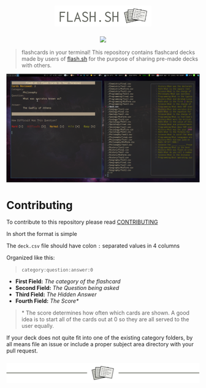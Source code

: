<!-- Header & Preview Image -->
<h1 align="center">
<img src="/img/flashheader.png" height="50%" width="50%">
</h1>

<!-- Shields -->
<p align="center"><a href="https://github.com/tallguyjenks/Flash-Decks/blob/master/LICENSE"><img src="https://img.shields.io/static/v1.svg?style=flat-square&label=License&message=GPL3&logoColor=eceff4&logo=github&colorA=black&colorB=green"/></a></p>

<!-- Description -->
> flashcards in your terminal! This repository contains flashcard decks made by users of [flash.sh](https://github.com/tallguyjenks/flash.sh) for the purpose of sharing pre-made decks with others.

![Preview of flash.sh](./img/flash_preview.png)

# Contributing

To contribute to this repository please read [CONTRIBUTING](./CONTRIBUTING.md)

In short the format is simple

The `deck.csv` file should have colon `:` separated values in 4 columns

Organized like this:

> `category:question:answer:0`

- **First Field:** _The category of the flashcard_
- **Second Field:** _The Question being asked_
- **Third Field:** _The Hidden Answer_
- **Fourth Field:** _The Score*_

> \* The score determines how often which cards are shown. A good idea is to start all of the cards out at 0 so they are all served to the user equally.

If your deck does not quite fit into one of the existing category folders, by all means file an issue or include a proper subject area directory with your pull request.

<!-- Footer Image -->
<h3 align="center">
<img src="/img/flashfooter.png">
</h3>


